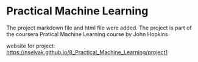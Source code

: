 # Practical Machine Learning

The project markdown file and html file were added. The project is part of the coursera Pratical Machine Learning course by John Hopkins

website for project: https://nselvak.github.io/8_Practical_Machine_Learning/project1
